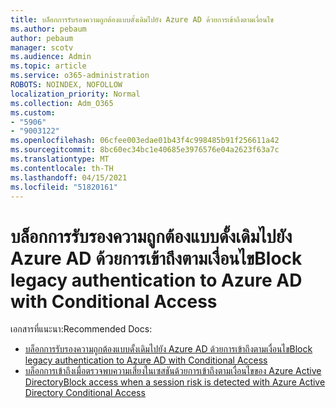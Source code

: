 ```yaml
---
title: บล็อกการรับรองความถูกต้องแบบดั้งเดิมไปยัง Azure AD ด้วยการเข้าถึงตามเงื่อนไข
ms.author: pebaum
author: pebaum
manager: scotv
ms.audience: Admin
ms.topic: article
ms.service: o365-administration
ROBOTS: NOINDEX, NOFOLLOW
localization_priority: Normal
ms.collection: Adm_O365
ms.custom:
- "5906"
- "9003122"
ms.openlocfilehash: 06cfee003edae01b43f4c998485b91f256611a42
ms.sourcegitcommit: 8bc60ec34bc1e40685e3976576e04a2623f63a7c
ms.translationtype: MT
ms.contentlocale: th-TH
ms.lasthandoff: 04/15/2021
ms.locfileid: "51820161"
---
```

# <a name="block-legacy-authentication-to-azure-ad-with-conditional-access"></a><span data-ttu-id="0dde5-102">บล็อกการรับรองความถูกต้องแบบดั้งเดิมไปยัง Azure AD ด้วยการเข้าถึงตามเงื่อนไข</span><span class="sxs-lookup"><span data-stu-id="0dde5-102">Block legacy authentication to Azure AD with Conditional Access</span></span>

<span data-ttu-id="0dde5-103">เอกสารที่แนะนา:</span><span class="sxs-lookup"><span data-stu-id="0dde5-103">Recommended Docs:</span></span>

- [<span data-ttu-id="0dde5-104">บล็อกการรับรองความถูกต้องแบบดั้งเดิมไปยัง Azure AD ด้วยการเข้าถึงตามเงื่อนไข</span><span class="sxs-lookup"><span data-stu-id="0dde5-104">Block legacy authentication to Azure AD with Conditional Access</span></span>](https://docs.microsoft.com/azure/active-directory/conditional-access/block-legacy-authentication#next-steps)
- [<span data-ttu-id="0dde5-105">บล็อกการเข้าถึงเมื่อตรวจพบความเสี่ยงในเซสชันด้วยการเข้าถึงตามเงื่อนไขของ Azure Active Directory</span><span class="sxs-lookup"><span data-stu-id="0dde5-105">Block access when a session risk is detected with Azure Active Directory Conditional Access</span></span>](https://docs.microsoft.com/azure/active-directory/conditional-access/app-sign-in-risk)
